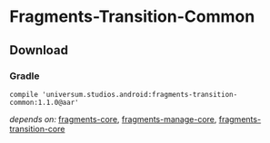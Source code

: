 Fragments-Transition-Common
===============

## Download ##

### Gradle ###

    compile 'universum.studios.android:fragments-transition-common:1.1.0@aar'

_depends on:_
[fragments-core](https://github.com/universum-studios/android_fragments/tree/master/library-core),
[fragments-manage-core](https://github.com/universum-studios/android_fragments/tree/master/library-manage-core),
[fragments-transition-core](https://github.com/universum-studios/android_fragments/tree/master/library-transition-core)